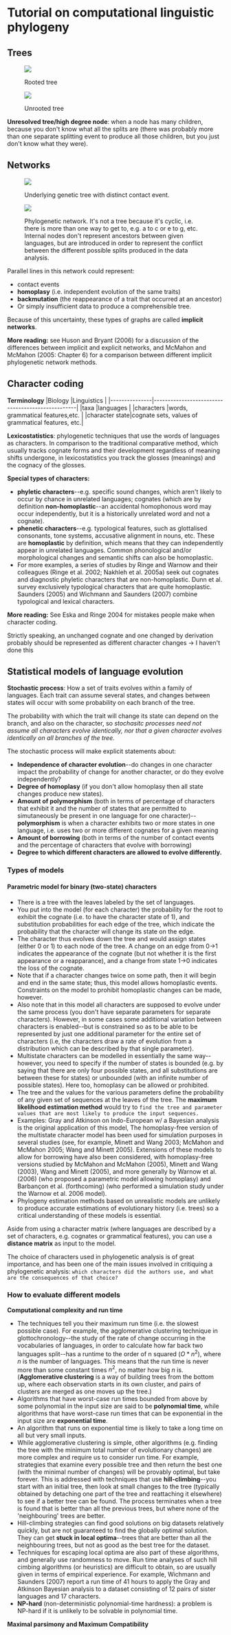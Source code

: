 # Tutorial on computational linguistic phylogeny

## Trees

<Figure>

![](https://i.imgur.com/AyFMzd2.png)
<FigCaption>Rooted tree</FigCaption>
</Figure>


<Figure>

![](https://i.imgur.com/2lO8gGB.png)
<FigCaption>Unrooted tree</FigCaption>
</Figure>

**Unresolved tree/high degree node**: when a node has many children, because you don't know what all the splits are (there was probably more than one separate splitting event to produce all those children, but you just don't know what they were).

## Networks
<Figure>

![](https://i.imgur.com/MwmpR8N.png)
<FigCaption>Underlying genetic tree with distinct contact event. </FigCaption>
</Figure>

<Figure>

![](https://i.imgur.com/sYf9rUN.png)
<FigCaption>Phylogenetic network. It's not a tree because it's cyclic, i.e. there is more than one way to get to, e.g. a to c or e to g, etc. Internal nodes don't represent ancestors between given languages, but are introduced in order to represent the conflict between the different possible splits produced in the data analysis. </FigCaption>
</Figure>

Parallel lines in this network could represent: 

* contact events 
* **homoplasy** (i.e. independent evolution of the same traits)
* **backmutation** (the reappearance of a trait that occurred at an ancestor)
*  Or simply insufficient data to produce a comprehensible tree.

Because of this uncertainty, these types of graphs are called **implicit networks**.

**More reading:** see Huson and Bryant
(2006) for a discussion of the differences between implicit and explicit networks, and McMahon and McMahon
(2005: Chapter 6) for a comparison between different implicit phylogenetic
network methods.

## Character coding

**Terminology**
|Biology        |Linguistics                                       |
|---------------|--------------------------------------------------|
|taxa           |languages                                         |
|characters     |words, grammatical features,etc.                  |
|character state|cognate sets, values of grammatical features, etc.|

**Lexicostatistics**: phylogenetic techniques that use the words of languages as characters. In comparison to the traditional comparative method, which usually tracks cognate forms and their development regardless of meaning shifts undergone, in lexicostatistics you track the glosses (meanings) and the cognacy of the glosses.

**Special types of characters:**
* **phyletic characters**--e.g. specific sound changes, which aren't likely to occur by chance in unrelated languages; cognates (which are by definition **non-homoplastic**--an accidental homophonous word may occur independently, but it is a historically unrelated word and not a cognate).
* **phenetic characters**--e.g. typological features, such as glottalised consonants, tone systems, accusative alignment in nouns, etc. These are **homoplastic** by definition, which means that they can independently appear in unrelated languages. Common phonological and/or morphological changes and semantic shifts can also be homoplastic.
* For more examples, a series of studies by Ringe and Warnow and their colleagues (Ringe et al. 2002; Nakhleh et al. 2005a) seek out cognates and diagnostic phyletic characters that are non-homoplastic. Dunn et al. survey exclusively typological characters that are quite homoplastic. Saunders (2005) and Wichmann and Saunders (2007) combine typological and lexical characters.

**More reading:** See Eska and Ringe 2004 for mistakes people make when character coding.

Strictly speaking, an unchanged cognate and one changed by derivation probably should be represented as different character changes -> I haven't done this

## Statistical models of language evolution

**Stochastic process**: How a set of traits evolves within a family of languages. Each trait can assume several states, and changes between states will occur with some probability on each branch of the tree.

The probability with which the trait will change its state can depend on the branch, and also on the character, so *stochasitc processes need not assume all characters evolve identically, nor that a given character evolves identically on all branches of the tree.*

The stochastic process will make explicit statements about:
* **Independence of character evolution**--do changes in one character impact the probability of change for another character, or do they evolve independently?
* **Degree of homoplasy** (if you don't allow homoplasy then all state changes produce new states).
* **Amount of polymorphism** (both in terms of percentage of characters that exhibit it and the number of states that are permitted to simutaneously be present in one language for one character)--**polymorphism** is when a character exhibits two or more states in one language, i.e. uses two or more different cognates for a given meaning
* **Amount of borrowing** (both in terms of the number of contact events and the percentage of characters that evolve with borrowing)
* **Degree to which different characters are allowed to evolve differently.**

### Types of models
#### Parametric model for binary (two-state) characters
* There is a tree with the leaves labeled by the set of languages.
* You put into the model (for each character) the probability for the root to exhibit the cognate (i.e. to have the character state of 1), and substitution probabilities for each edge of the tree, which indicate the probability that the character will change its state on the edge.
* The character thus evolves down the tree and would assign states (either 0 or 1) to each node of the tree. A change on an edge from 0->1 indicates the appearance of the cognate (but not whether it is the first appearance or a reapparance), and a change from state 1->0 indicates the loss of the cognate. 
* Note that if a character changes twice on some path, then it will begin and end in the same state; thus, this model allows homoplastic events. Constraints on the model to prohibit homoplastic changes can be made, however. 
* Also note that in this model all characters are supposed to evolve under the same process (you don't have separate parameters for separate characters). However, in some cases some additional variation between characters is enabled--but is constrained so as to be able to be represented by just one additional parameter for the entire set of characters (i.e, the characters draw a rate of evolution from a distribution which can be described by that single parameter). 
* Multistate characters can be modelled in essentially the same way--however, you need to specify if the number of states is bounded (e.g. by saying that there are only four possible states, and all substitutions are between these for states) or unbounded (with an infinite number of possible states). Here too, homoplasy can be allowed or prohibited. 
* The tree and the values for the various parameters define the probability of any given set of sequences at the leaves of the tree. The **maximum likelihood estimation method** would try to `find the tree and parameter values that are most likely to produce the input sequences.`
* Examples: Gray and Atkinson on Indo-European w/ a Bayesian analysis is the original application of this model, The homoplasy-free version of the multistate character model has been used for simulation purposes in several studies (see, for example, Minett and Wang 2003; McMahon and McMahon 2005; Wang and Minett 2005). Extensions of these models to allow for borrowing have also been considered, with homoplasy-free versions studied by McMahon and McMahon (2005), Minett and Wang (2003), Wang and Minett (2005), and more generally by Warnow et al. (2006) (who proposed a parametric model allowing homoplasy) and Barbançon et al. (forthcoming) (who performed a simulation study under the Warnow et al. 2006 model).
* Phylogeny estimation methods based on unrealistic models are unlikely to produce accurate estimations of evolutionary history (i.e. trees) so a critical understanding of these models is essential.

Aside from using a character matrix (where languages are described by a set of characters, e.g. cognates or grammatical features), you can use a **distance matrix** as input to the model.

The choice of characters used in phylogenetic analysis is of great importance, and has been one of the main issues involved in critiquing a phylogenetic analysis: `which characters did the authors use, and what are the consequences of that choice?`

### How to evaluate different models
**Computational complexity and run time**
* The techniques tell you their maximum run time (i.e. the slowest possible case). For example, the agglomerative clustering technique in glottochronology--the study of the rate of change occurring in the vocabularies of languages, in order to calculate how far back two languages split--has a runtime to the order of n squared ($O*n^2$), where $n$ is the number of languages. This means that the run time is never more than some constant times $n^2$, no matter how big $n$ is. (**Agglomerative clustering** is a way of building trees from the bottom up, where each observation starts in its own cluster, and pairs of clusters are merged as one moves up the tree.)
* Algorithms that have worst-case run times bounded from above by some polynomial in the input size are said to be **polynomial time**, while algorithms that have worst-case run times that can be exponential in the input size are **exponential time**.
* An algorithm that runs on exponential time is likely to take a long time on all but very small inputs.
* While agglomerative clustering is simple, other algorithms (e.g. finding the tree with the minimum total number of evolutionary changes) are more complex and require us to consider run time. For example, strategies that examine every possible tree and then return the best one (with the minimal number of changes) will be provably optimal, but take forever. This is addressed with techniques that use **hill-climbing**--you start with an initial tree, then look at small changes to the tree (typically obtained by detaching one part of the tree and reattaching it elsewhere) to see if a better tree can be found. The process terminates when a tree is found that is better than all the previous trees, but where none of the 'neighbouring' trees are better.
* Hill-climbing strategies can find good solutions on big datasets relatively quickly, but are not guaranteed to find the globally optimal solution. They can get **stuck in local optima**--trees that are better than all the neighbouring trees, but not as good as the best tree for the dataset. 
* Techniques for escaping local optima are also part of these algorithms, and generally use randomness to move. Run time analyses of such hill cimbing algorithms (or heuristics) are difficult to obtain, so are usually given in terms of empirical experience. For example, Wichmann and Saunders (2007) report a run time of 41 hours to apply the Gray and Atkinson Bayesian analysis to a dataset consisting of 12 pairs of sister languages and 17 characters. 
* **NP-hard** (non-deterministic polynomial-time hardness): a problem is NP-hard if it is unlikely to be solvable in polynomial time.

**Maximal parsimony and Maximum Compatibility**